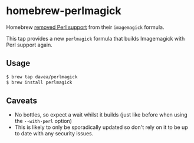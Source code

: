# homebrew-perlmagick

Homebrew [removed Perl support](https://github.com/Homebrew/homebrew-core/commit/f53609a6c42ddf2d27611eb02920e77452cd0ccb) from their `imagemagick` formula.

This tap provides a new `perlmagick` formula that builds Imagemagick with Perl support again.

## Usage

```bash
$ brew tap davea/perlmagick
$ brew install perlmagick
```

## Caveats

 - No bottles, so expect a wait whilst it builds (just like before when using the `--with-perl` option)
 - This is likely to only be sporadically updated so don't rely on it to be up to date with any security issues.
